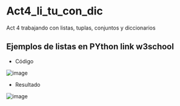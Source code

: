 # Act4_li_tu_con_dic
Act 4 trabajando con listas, tuplas, conjuntos y diccionarios 

## Ejemplos de listas en PYthon link w3school

- Código

![image](https://github.com/user-attachments/assets/75383058-f4f2-451a-a427-72d5962db51a)

- Resultado

![image](https://github.com/user-attachments/assets/8ce5f675-fb09-420a-9b6b-012ee7debe1f)

